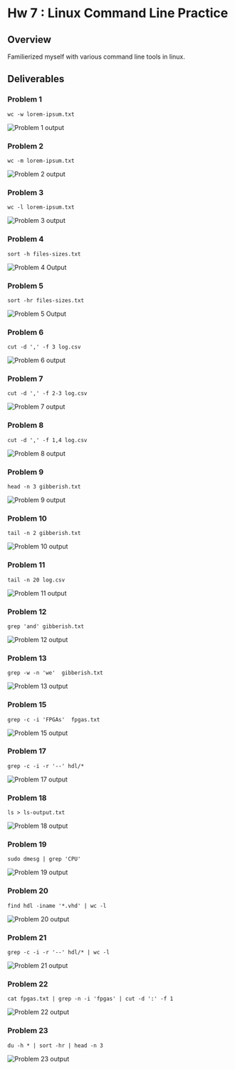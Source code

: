 

# Hw 7 : Linux Command Line Practice
## Overview
Familierized myself with various command line tools in linux.

## Deliverables

### Problem 1 
`wc -w lorem-ipsum.txt`

![Problem 1 output](/docs/assets/hw-7_assets/Problem1.png)

### Problem 2 
`wc -m lorem-ipsum.txt`

![Problem 2 output](/docs/assets/hw-7_assets/Problem2.png)

### Problem 3 
`wc -l lorem-ipsum.txt`

![Problem 3 output](/docs/assets/hw-7_assets/problem3.png)

### Problem 4
`sort -h files-sizes.txt`

![Problem 4 Output](/docs/assets/hw-7_assets/problem4.png)

### Problem 5 
`sort -hr files-sizes.txt`

![Problem 5 Output](/docs/assets/hw-7_assets/problem5.png)



### Problem 6
`cut -d ',' -f 3 log.csv `

![Problem 6 output](/docs/assets/hw-7_assets/problem6.png)

### Problem 7
`cut -d ',' -f 2-3 log.csv`

![Problem 7 output](/docs/assets/hw-7_assets/problem7.png)

### Problem 8
`cut -d ',' -f 1,4 log.csv`

![Problem 8 output](/docs/assets/hw-7_assets/problem8.png)

### Problem 9
`head -n 3 gibberish.txt`

![Problem 9 output](/docs/assets/hw-7_assets/problem9.png)

### Problem 10
`tail -n 2 gibberish.txt`

![Problem 10 output](/docs/assets/hw-7_assets/problem10.png)

### Problem 11
`tail -n 20 log.csv`

![Problem 11 output](/docs/assets/hw-7_assets/problem11.png)

### Problem 12
`grep 'and' gibberish.txt`

![Problem 12 output](/docs/assets/hw-7_assets/problem12.png)

### Problem 13
`grep -w -n 'we'  gibberish.txt`

![Problem 13 output](/docs/assets/hw-7_assets/problem13.png)


### Problem 15
`grep -c -i 'FPGAs'  fpgas.txt`

![Problem 15 output](/docs/assets/hw-7_assets/problem15.png)

### Problem 17
`grep -c -i -r '--' hdl/*`

![Problem 17 output](/docs/assets/hw-7_assets/problem17.png)

### Problem 18
`ls > ls-output.txt`

![Problem 18 output](/docs/assets/hw-7_assets/problem18.png)

### Problem 19
`sudo dmesg | grep 'CPU'`

![Problem 19 output](/docs/assets/hw-7_assets/problem19.png)

### Problem 20
`find hdl -iname '*.vhd' | wc -l`

![Problem 20 output](/docs/assets/hw-7_assets/problem20.png)

### Problem 21 
`grep -c -i -r '--' hdl/* | wc -l`

![Problem 21 output](/docs/assets/hw-7_assets/problem21.png)

### Problem 22 
`cat fpgas.txt | grep -n -i 'fpgas' | cut -d ':' -f 1`

![Problem 22 output](/docs/assets/hw-7_assets/problem22.png)

### Problem 23
`du -h * | sort -hr | head -n 3`

![Problem 23 output](/docs/assets/hw-7_assets/problem22.png)














